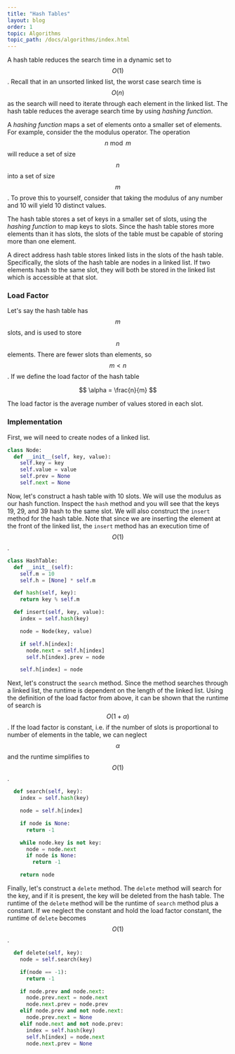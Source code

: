 ```yaml
---
title: "Hash Tables"
layout: blog
order: 1
topic: Algorithms
topic_path: /docs/algorithms/index.html
---
```

A hash table reduces the search time in a dynamic set to $$ O(1) $$. Recall that in an unsorted linked list, the worst case search time is $$ O(n) $$ as the search will need to iterate through each element in the linked list. The hash table reduces the average search time by using *hashing function*.

A *hashing function* maps a set of elements onto a smaller set of elements. For example, consider the the modulus operator. The operation $$ n \bmod m $$ will reduce a set of size $$ n $$ into a set of size $$ m $$. To prove this to yourself, consider that taking the modulus of any number and 10 will yield 10 distinct values.

The hash table stores a set of keys in a smaller set of slots, using the *hashing function* to map keys to slots. Since the hash table stores more elements than it has slots, the slots of the table must be capable of storing more than one element.

A direct address hash table stores linked lists in the slots of the hash table. Specifically, the slots of the hash table are nodes in a linked list. If two elements hash to the same slot, they will both be stored in the linked list which is accessible at that slot.

### Load Factor
Let's say the hash table has $$ m $$ slots, and is used to store  $$ n $$ elements. There are fewer slots than elements, so $$ m < n $$. If we define the load factor of the hash table

$$
\alpha = \frac{n}{m}
$$

The load factor is the average number of values stored in each slot.

### Implementation
First, we will need to create nodes of a linked list.
```python
class Node:
  def __init__(self, key, value):
    self.key = key
    self.value = value
    self.prev = None
    self.next = None
```

Now, let's construct a hash table with 10 slots. We will use the modulus as our hash function. Inspect the `hash` method and you will see that the keys 19, 29, and 39 hash to the same slot. We will also construct the `insert` method for the hash table. Note that since we are inserting the element at the front of the linked list, the `insert` method has an execution time of $$ O(1) $$.

```python
class HashTable:
  def __init__(self):
    self.m = 10
    self.h = [None] * self.m

  def hash(self, key):
    return key % self.m

  def insert(self, key, value):
    index = self.hash(key)

    node = Node(key, value)

    if self.h[index]:
      node.next = self.h[index]
      self.h[index].prev = node

    self.h[index] = node
```

Next, let's construct the `search` method. Since the method searches through a linked list, the runtime is dependent on the length of the linked list. Using the definition of the load factor from above, it can be shown that the runtime of search is $$ O(1 + \alpha) $$. If the load factor is constant, i.e. if the number of slots is proportional to number of elements in the table, we can neglect $$ \alpha $$ and the runtime simplifies to $$ O(1) $$.

```python
  def search(self, key):
    index = self.hash(key)

    node = self.h[index]

    if node is None:
      return -1

    while node.key is not key:
      node = node.next
      if node is None:
        return -1

    return node
```

Finally, let's construct a `delete` method. The `delete` method will search for the key, and if it is present, the key will be deleted from the hash table. The runtime of the `delete` method will be the runtime of `search` method plus a constant. If we neglect the constant and hold the load factor constant, the runtime of `delete` becomes $$ O(1) $$.

```python
  def delete(self, key):
    node = self.search(key)

    if(node == -1):
      return -1

    if node.prev and node.next:
      node.prev.next = node.next
      node.next.prev = node.prev
    elif node.prev and not node.next:
      node.prev.next = None
    elif node.next and not node.prev:
      index = self.hash(key)
      self.h[index] = node.next
      node.next.prev = None
```
